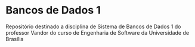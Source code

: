 # Bancos de Dados 1
Repositório destinado a disciplina de Sistema de Bancos de Dados 1 do professor Vandor do curso de Engenharia de Software da Universidade de Brasília
